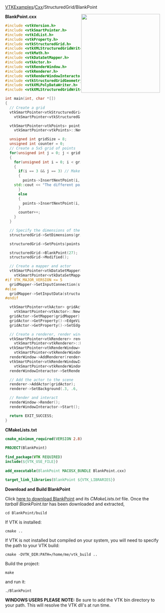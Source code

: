[VTKExamples](Home)/[Cxx](Cxx)/StructuredGrid/BlankPoint

<img align="right" src="https://github.com/lorensen/VTKExamples/raw/master/Testing/Baseline/StructuredGrid/TestBlankPoint.png" width="256" />

**BlankPoint.cxx**
```c++
#include <vtkVersion.h>
#include <vtkSmartPointer.h>
#include <vtkIdList.h>
#include <vtkProperty.h>
#include <vtkStructuredGrid.h>
#include <vtkXMLStructuredGridWriter.h>
#include <vtkMath.h>
#include <vtkDataSetMapper.h>
#include <vtkActor.h>
#include <vtkRenderWindow.h>
#include <vtkRenderer.h>
#include <vtkRenderWindowInteractor.h>
#include <vtkStructuredGridGeometryFilter.h>
#include <vtkXMLPolyDataWriter.h>
#include <vtkXMLStructuredGridWriter.h>

int main(int, char *[])
{
  // Create a grid
  vtkSmartPointer<vtkStructuredGrid> structuredGrid =
    vtkSmartPointer<vtkStructuredGrid>::New();

  vtkSmartPointer<vtkPoints> points =
    vtkSmartPointer<vtkPoints>::New();

  unsigned int gridSize = 8;
  unsigned int counter = 0;
  // Create a 5x5 grid of points
  for(unsigned int j = 0; j < gridSize; j++)
  {
    for(unsigned int i = 0; i < gridSize; i++)
    {
      if(i == 3 && j == 3) // Make one point higher than the rest
      {
        points->InsertNextPoint(i, j, 2);
	std::cout << "The different point is number " << counter << std::endl;
      }
      else
      {
        points->InsertNextPoint(i, j, 0); // Make most of the points the same height
      }
      counter++;
    }
  }

  // Specify the dimensions of the grid
  structuredGrid->SetDimensions(gridSize,gridSize,1);

  structuredGrid->SetPoints(points);

  structuredGrid->BlankPoint(27);
  structuredGrid->Modified();

  // Create a mapper and actor
  vtkSmartPointer<vtkDataSetMapper> gridMapper =
    vtkSmartPointer<vtkDataSetMapper>::New();
#if VTK_MAJOR_VERSION <= 5
  gridMapper->SetInputConnection(structuredGrid->GetProducerPort());
#else
  gridMapper->SetInputData(structuredGrid);
#endif

  vtkSmartPointer<vtkActor> gridActor =
    vtkSmartPointer<vtkActor>::New();
  gridActor->SetMapper(gridMapper);
  gridActor->GetProperty()->EdgeVisibilityOn();
  gridActor->GetProperty()->SetEdgeColor(0,0,1);

  // Create a renderer, render window, and interactor
  vtkSmartPointer<vtkRenderer> renderer =
    vtkSmartPointer<vtkRenderer>::New();
  vtkSmartPointer<vtkRenderWindow> renderWindow =
    vtkSmartPointer<vtkRenderWindow>::New();
  renderWindow->AddRenderer(renderer);
  vtkSmartPointer<vtkRenderWindowInteractor> renderWindowInteractor =
    vtkSmartPointer<vtkRenderWindowInteractor>::New();
  renderWindowInteractor->SetRenderWindow(renderWindow);

  // Add the actor to the scene
  renderer->AddActor(gridActor);
  renderer->SetBackground(.3, .6, .3); // Background color green

  // Render and interact
  renderWindow->Render();
  renderWindowInteractor->Start();

  return EXIT_SUCCESS;
}
```
**CMakeLists.txt**
```cmake
cmake_minimum_required(VERSION 2.8)
 
PROJECT(BlankPoint)
 
find_package(VTK REQUIRED)
include(${VTK_USE_FILE})
 
add_executable(BlankPoint MACOSX_BUNDLE BlankPoint.cxx)
 
target_link_libraries(BlankPoint ${VTK_LIBRARIES})
```

**Download and Build BlankPoint**

Click [here to download BlankPoint](https://github.com/lorensen/VTKWikiExamplesTarballs/raw/master/BlankPoint.tar) and its *CMakeLists.txt* file.
Once the *tarball BlankPoint.tar* has been downloaded and extracted,
```
cd BlankPoint/build 
```
If VTK is installed:
```
cmake ..
```
If VTK is not installed but compiled on your system, you will need to specify the path to your VTK build:
```
cmake -DVTK_DIR:PATH=/home/me/vtk_build ..
```
Build the project:
```
make
```
and run it:
```
./BlankPoint
```
**WINDOWS USERS PLEASE NOTE:** Be sure to add the VTK bin directory to your path. This will resolve the VTK dll's at run time.

